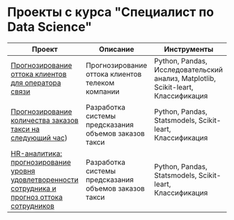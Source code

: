 # Проекты с курса "Специалист по Data Science"
|Проект|Описание|Инструменты|
|-|--------|---|
|[Прогнозирование оттока клиентов для оператора связи](https://github.com/evseeva-e/yandex-practicum/blob/main/Forecasting%20customer%20outflow%20for%20telecom%20operator/Forecasting%20customer%20outflow%20for%20telecom%20operator.ipynb)|Прогнозирование оттока клиентов телеком компании|Python, Pandas, Исследовательский анализ, Matplotlib, Scikit-leart, Классификация|
|[Прогнозирование количества заказов такси на следующий час](https://github.com/evseeva-e/yandex-practicum/blob/main/Forecast%20of%20the%20number%20of%20taxi%20orders%20for%20the%20next%20hour/Forecast%20of%20the%20number%20of%20taxi%20orders%20for%20the%20next%20hour.ipynb))|Разработка системы предсказания объемов заказов такси|Python, Pandas, Statsmodels, Scikit-leart, Классификация|
|[HR-аналитика: прогнозирование уровня удовлетворенности сотрудника и прогноз оттока сотрудников]([https://github.com/evseeva-e/yandex-practicum/blob/main/Forecasting%20customer%20outflow%20for%20telecom%20operator/Forecasting%20customer%20outflow%20for%20telecom%20operator.ipynb](https://github.com/evseeva-e/yandex-practicum/blob/main/Forecast%20of%20the%20number%20of%20taxi%20orders%20for%20the%20next%20hour/Forecast%20of%20the%20number%20of%20taxi%20orders%20for%20the%20next%20hour.ipynb))|Разработка системы предсказания объемов заказов такси|Python, Pandas, Statsmodels, Scikit-leart, Классификация|
